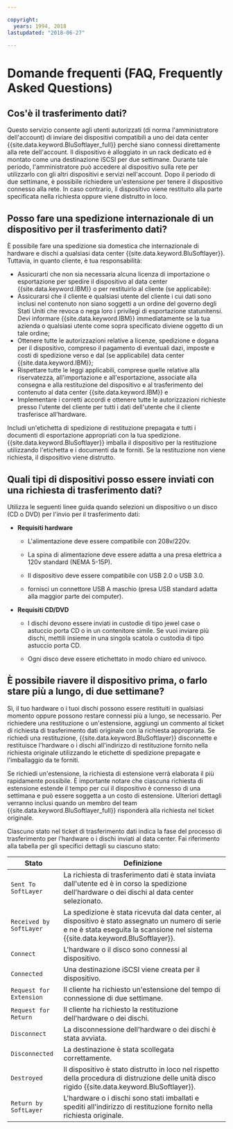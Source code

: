 ```yaml
---

copyright:
  years: 1994, 2018
lastupdated: "2018-06-27"

---
```



# Domande frequenti (FAQ, Frequently Asked Questions)

## Cos'è il trasferimento dati?

Questo servizio consente agli utenti autorizzati (di norma l'amministratore dell'account) di inviare dei dispositivi compatibili a uno dei data center {{site.data.keyword.BluSoftlayer_full}} perché siano connessi direttamente alla rete dell'account. Il dispositivo è alloggiato in un rack dedicato ed è montato come una destinazione iSCSI per due settimane. Durante tale periodo, l'amministratore può accedere al dispositivo sulla rete per utilizzarlo con gli altri dispositivi e servizi nell'account. Dopo il periodo di due settimane, è possibile richiedere un'estensione per tenere il dispositivo connesso alla rete. In caso contrario, il dispositivo viene restituito alla parte specificata nella richiesta oppure viene distrutto in loco.

## Posso fare una spedizione internazionale di un dispositivo per il trasferimento dati?

È possibile fare una spedizione sia domestica che internazionale di hardware e dischi a qualsiasi data center {{site.data.keyword.BluSoftlayer}}. Tuttavia, in quanto cliente, è tua responsabilità:

- Assicurarti che non sia necessaria alcuna licenza di importazione o esportazione per spedire il dispositivo al data center {{site.data.keyword.IBM}} o per restituirlo al cliente (se applicabile):
- Assicurarsi che il cliente e qualsiasi utente del cliente i cui dati sono inclusi nel contenuto non siano soggetti a un ordine del governo degli Stati Uniti che revoca o nega loro i privilegi di esportazione statunitensi. Devi informare {{site.data.keyword.IBM}} immediatamente se la tua azienda o qualsiasi utente come sopra specificato diviene oggetto di un tale ordine;
- Ottenere tutte le autorizzazioni relative a licenze, spedizione e dogana per il dispositivo, compreso il pagamento di eventuali dazi, imposte e costi di spedizione verso e dal (se applicabile) data center {{site.data.keyword.IBM}};
- Rispettare tutte le leggi applicabili, comprese quelle relative alla riservatezza, all'importazione e all'esportazione, associate alla consegna e alla restituzione del dispositivo e al trasferimento del contenuto al data center {{site.data.keyword.IBM}} e
- Implementare i corretti accordi e ottenere tutte le autorizzazioni richieste presso l'utente del cliente per tutti i dati dell'utente che il cliente trasferisce all'hardware.

Includi un'etichetta di spedizione di restituzione prepagata e tutti i documenti di esportazione appropriati con la tua spedizione. {{site.data.keyword.BluSoftlayer}} imballa il dispositivo per la restituzione utilizzando l'etichetta e i documenti da te forniti. Se la restituzione non viene richiesta, il dispositivo viene distrutto.


## Quali tipi di dispositivi posso essere inviati con una richiesta di trasferimento dati?
Utilizza le seguenti linee guida quando selezioni un dispositivo o un disco (CD o DVD) per l'invio per il trasferimento dati:

- **Requisiti hardware**

   - L'alimentazione deve essere compatibile con 208v/220v.

   - La spina di alimentazione deve essere adatta a una presa elettrica a 120v standard (NEMA 5-15P).

   - Il dispositivo deve essere compatibile con USB 2.0 o USB 3.0.

   - fornisci un connettore USB A maschio (presa USB standard adatta alla maggior parte dei computer).

- **Requisiti CD/DVD**

   - I dischi devono essere inviati in custodie di tipo jewel case o astuccio porta CD o in un contenitore simile. Se vuoi inviare più dischi, mettili insieme in una singola scatola o custodia di tipo astuccio porta CD.

   - Ogni disco deve essere etichettato in modo chiaro ed univoco. 

## È possibile riavere il dispositivo prima, o farlo stare più a lungo, di due settimane? 

Sì, il tuo hardware o i tuoi dischi possono essere restituiti in qualsiasi momento oppure possono restare connessi più a lungo, se necessario. Per richiedere una restituzione o un'estensione, aggiungi un commento al ticket di richiesta di trasferimento dati originale con la richiesta appropriata. Se richiedi una restituzione, {{site.data.keyword.BluSoftlayer}} disconnette e restituisce l'hardware o i dischi all'indirizzo di restituzione fornito nella richiesta originale utilizzando le etichette di spedizione prepagate e l'imballaggio da te forniti.

Se richiedi un'estensione, la richiesta di estensione verrà elaborata il più rapidamente possibile. È importante notare che ciascuna richiesta di estensione estende il tempo per cui il dispositivo è connesso di una settimana e può essere soggetta a un costo di estensione. Ulteriori dettagli verranno inclusi quando un membro del team {{site.data.keyword.BluSoftlayer_full}} risponderà alla richiesta nel ticket originale.

Ciascuno stato nel ticket di trasferimento dati indica la fase del processo di trasferimento per l'hardware o i dischi inviati al data center. Fai riferimento alla tabella per gli specifici dettagli su ciascuno stato:

|Stato 	| Definizione |
|---------| -----------|
|`Sent To SoftLayer` | La richiesta di trasferimento dati è stata inviata dall'utente ed è in corso la spedizione dell'hardware o dei dischi al data center selezionato.|
|`Received by SoftLayer` |	La spedizione è stata ricevuta dal data center, al dispositivo è stato assegnato un numero di serie e ne è stata eseguita la scansione nel sistema {{site.data.keyword.BluSoftlayer}}.|
|`Connect` |	L'hardware o il disco sono connessi al dispositivo.|
|`Connected` |	Una destinazione iSCSI viene creata per il dispositivo.|
|`Request for Extension` | Il cliente ha richiesto un'estensione del tempo di connessione di due settimane.|
|`Request for Return` | Il cliente ha richiesto la restituzione dell'hardware o dei dischi.|
|`Disconnect` |	La disconnessione dell'hardware o dei dischi è stata avviata.|
|`Disconnected` |	La destinazione è stata scollegata correttamente.|
|`Destroyed` | Il dispositivo è stato distrutto in loco nel rispetto della procedura di distruzione delle unità disco rigido {{site.data.keyword.BluSoftlayer}}.|
|`Return by SoftLayer` |	L'hardware o i dischi sono stati imballati e spediti all'indirizzo di restituzione fornito nella richiesta originale.|
